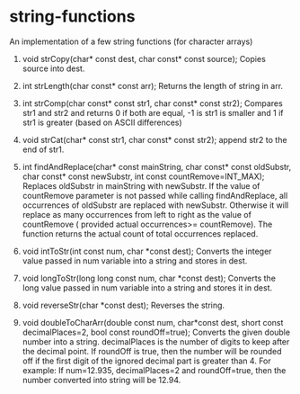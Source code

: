 # string-functions
An implementation of a few string functions (for character arrays)

1. void strCopy(char* const dest, char const* const source); Copies source into dest.

2. int strLength(char const* const arr); Returns the length of string in arr.

3. int strComp(char const* const str1, char const* const str2);  Compares str1 and str2 and returns 0 if both are equal, -1 is str1 is smaller and 1 if str1 is greater (based on ASCII differences)

4. void strCat(char* const str1, char const* const str2); append str2 to the end of str1.

5. int findAndReplace(char* const mainString, char const* const oldSubstr, char const* const newSubstr, int const countRemove=INT_MAX);  Replaces oldSubstr in mainString with newSubstr. If the value of countRemove parameter is not passed while calling findAndReplace, all occurrences of oldSubstr are replaced with newSubstr. Otherwise it will replace as many occurrences from left to right as the value of countRemove ( provided actual occurrences>= countRemove). The function returns the actual count of total occurrences replaced.

6. void intToStr(int const num, char *const dest); Converts the integer value passed in num variable into a string and stores in dest.

7. void longToStr(long long const num, char *const dest); Converts the long value passed in num variable into a string and stores it in dest.

8. void reverseStr(char *const dest); Reverses the string.

9. void doubleToCharArr(double const num, char*const dest, short const decimalPlaces=2, bool const roundOff=true); Converts the given double number into a string. decimalPlaces is the number of digits to keep after the decimal point. If roundOff is true, then the number will be rounded off if the first digit of the ignored decimal part is greater than 4. For example: If num=12.935, decimalPlaces=2 and roundOff=true, then the number converted into string will be 12.94.
